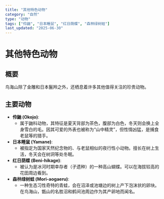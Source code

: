 ```yaml
---
title: "其他特色动物"
category: "自然"
type: "动物"
tags: ["伶鼬", "日本睡鼠", "红日荫蝶", "森林绿树蛙"]
last_updated: "2025-06-30"
---
```


# 其他特色动物

## 概要
鸟海山除了金雕和日本鬣羚之外，还栖息着许多其他值得关注的珍贵动物。

## 主要动物
- **伶鼬 (Okojo)**:
    - 属于鼬科动物，其特征是夏天背部为茶色，腹部为白色，冬天则会换上全身雪白的毛。因其可爱的外表也被称为“山中精灵”，但性情凶猛，是捕食老鼠等的猎手。
- **日本睡鼠 (Yamane)**:
    - 被指定为国家天然纪念物的、与老鼠相似的夜行性小动物。擅长在树上生活，冬天会在树洞等处冬眠。
- **红日荫蝶 (Beni-hikage)**:
    - 被认为是冰河时期幸存者（孑遗种）的一种高山蝴蝶。可以在海拔较高的花田周边看到。
- **森林绿树蛙 (Mori-aogaeru)**:
    - 一种生态习性奇特的青蛙，会在沼泽或池塘边的树上产下泡沫状的卵块。在鸟海山，甑山的名胜沼和鹤间池周边作为其产卵地而闻名。